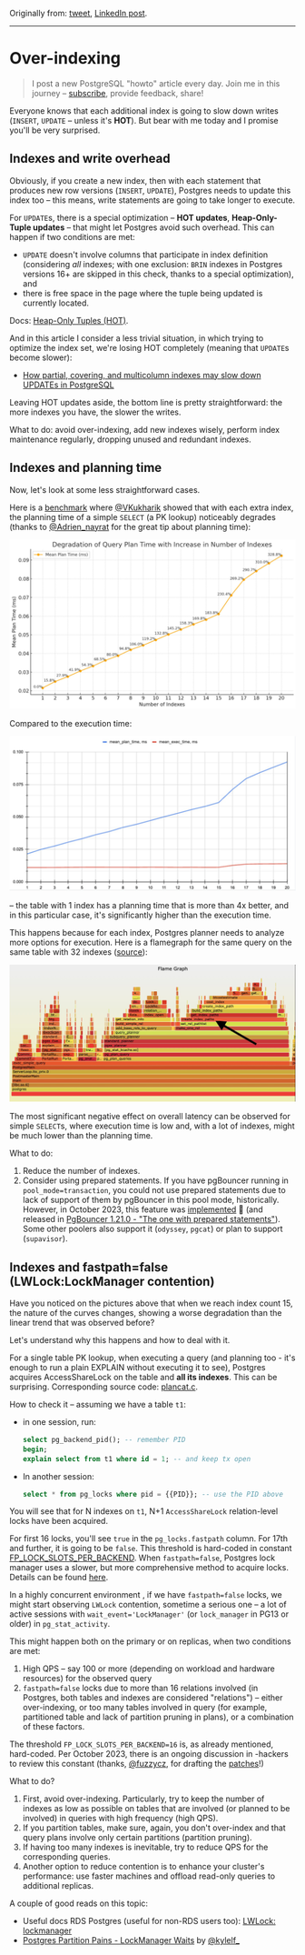 Originally from: [tweet](https://twitter.com/samokhvalov/status/1713101666629927112), [LinkedIn post](...).

---

# Over-indexing

> I post a new PostgreSQL "howto" article every day. Join me in this
> journey – [subscribe](https://twitter.com/samokhvalov/), provide feedback, share!

Everyone knows that each additional index is going to slow down writes (`INSERT`, `UPDATE` – unless it's **HOT**).
But bear with me today and I promise you'll be very surprised.

## Indexes and write overhead

Obviously, if you create a new index, then with each statement that produces new row versions (`INSERT`, `UPDATE`), Postgres needs to update this index too – this means, write statements are going to take longer to execute.

For `UPDATE`s, there is a special optimization – **HOT updates**, **Heap-Only-Tuple updates** – that might let Postgres
avoid such overhead. This can happen if two conditions are met:

- `UPDATE` doesn't involve columns that participate in index definition (considering *all* indexes; with one exclusion:
  `BRIN` indexes in Postgres versions 16+ are skipped in this check, thanks to a special optimization), and
- there is free space in the page where the tuple being updated is currently located.

Docs: [Heap-Only Tuples (HOT)](https://postgresql.org/docs/current/storage-hot.html).

And in this article I consider a less trivial situation, in which trying to optimize the index set, we're losing HOT
completely (meaning that `UPDATE`s become slower):

- [How partial, covering, and multicolumn indexes may slow down UPDATEs in PostgreSQL](https://postgres.ai/blog/20211029-how-partial-and-covering-indexes-affect-update-performance-in-postgresql)

Leaving HOT updates aside, the bottom line is pretty straightforward: the more indexes you have, the slower the writes.

What to do: avoid over-indexing, add new indexes wisely, perform index maintenance regularly, dropping unused and
redundant indexes.

## Indexes and planning time

Now, let's look at some less straightforward cases.

Here is a [benchmark](https://gitlab.com/postgres-ai/postgresql-consulting/tests-and-benchmarks/-/issues/41)
where [@VKukharik](https://twitter.com/VKukharik) showed that with each extra index, the planning
time of a simple `SELECT` (a PK lookup) noticeably degrades (thanks
to [@Adrien_nayrat](https://twitter.com/Adrien_nayrat) for the great tip about planning
time):

![Degradation of query plan time with increase in number of indexes](files/0018_degradation_with_indexes.png)

Compared to the execution time:

![Mean plan / execution time vs. # indexes](files/0018_plan_exec_time_vs_index.png)

– the table with 1 index has a planning time that is more than 4x better, and in this particular case, it's
significantly higher than the execution time.

This happens because for each index, Postgres planner needs to analyze more options for execution. Here
is a flamegraph for the same query on the same table with 32 indexes
([source](https://gitlab.com/postgres-ai/postgresql-consulting/tests-and-benchmarks/-/issues/41#note_1602558372)):

![Flame graph](files/0018_flame_graph.png)

The most significant negative effect on overall latency can be observed for simple `SELECT`s, where execution time is
low and, with a lot of indexes, might be much lower than the planning time.

What to do:

1. Reduce the number of indexes.
2. Consider using prepared statements. If you have pgBouncer running in `pool_mode=transaction`, you could not use
   prepared statements due to lack of support of them by pgBouncer in this pool mode, historically. However, in October
   2023, this feature was [implemented](https://github.com/pgbouncer/pgbouncer/pull/845) 🎉 (and released
   in [PgBouncer 1.21.0 - "The one with prepared statements"](https://github.com/pgbouncer/pgbouncer/releases/tag/pgbouncer_1_21_0)).
   Some other poolers also support it (`odyssey`, `pgcat`) or plan to support (`supavisor`).

## Indexes and fastpath=false (LWLock:LockManager contention)

Have you noticed on the pictures above that when we reach index count 15, the nature of the curves changes, showing a
worse degradation than the linear trend that was observed before?

Let's understand why this happens and how to deal with it.

For a single table PK lookup, when executing a query (and planning too - it's enough to run a plain EXPLAIN without
executing it to see), Postgres acquires AccessShareLock on the table and **all its indexes**. This can be surprising.
Corresponding source code:
[plancat.c](https://gitlab.com/postgres/postgres/blob/0002feb8209618e5a9e23e03fe4aa31bc4006f01/src/backend/optimizer/util/plancat.c#L200).

How to check it – assuming we have a table `t1`:

- in one session, run:
  ```sql
  select pg_backend_pid(); -- remember PID
  begin;
  explain select from t1 where id = 1; -- and keep tx open
  ```

- In another session:
  ```sql
  select * from pg_locks where pid = {{PID}}; -- use the PID above
  ```

You will see that for N indexes on `t1`, N+1 `AccessShareLock` relation-level locks have been acquired.

For first 16 locks, you'll see `true` in the `pg_locks.fastpath` column. For 17th and further, it is going to be
`false`. This threshold is hard-coded in constant
[FP_LOCK_SLOTS_PER_BACKEND](https://gitlab.com/postgres/postgres/blob/22655aa23132a0645fdcdce4b233a1fff0c0cf8f/src/include/storage/proc.h#L85).
When `fastpath=false`, Postgres lock manager uses a slower, but more comprehensive method to acquire locks. Details can
be found
[here](https://gitlab.com/postgres/postgres/blob/22655aa23132a0645fdcdce4b233a1fff0c0cf8f/src/backend/storage/lmgr/README#L70).

In a highly concurrent environment , if we have `fastpath=false` locks, we might start observing `LWLock` contention,
sometime a serious one – a lot of active sessions with `wait_event='LockManager'` (or `lock_manager` in PG13 or older)
in `pg_stat_activity`.

This might happen both on the primary or on replicas, when two conditions are met:

1. High QPS – say 100 or more (depending on workload and hardware resources) for the observed query
2. `fastpath=false` locks due to more than 16 relations involved (in Postgres, both tables and indexes are considered
   "relations") – either over-indexing, or too many tables involved in query (for example, partitioned table and lack of
   partition pruning in plans), or a combination of these factors.

The threshold `FP_LOCK_SLOTS_PER_BACKEND=16` is, as already mentioned, hard-coded. Per October 2023, there is an ongoing
discussion in -hackers to review this constant (thanks,
[@fuzzycz](https://twitter.com/fuzzycz), for drafting
the [patches](https://postgresql.org/message-id/flat/116ef01e-942a-22c1-a2af-35bf69c1b07b%40enterprisedb.com#b19340c248755be70b805404becd43ad)!)

What to do?

1. First, avoid over-indexing. Particularly, try to keep the number of indexes as low as possible on tables that are
   involved (or planned to be involved) in queries with high frequency (high QPS).
2. If you partition tables, make sure, again, you don't over-index and that query plans involve only certain
   partitions (partition pruning).
3. If having too many indexes is inevitable, try to reduce QPS for the corresponding queries.
4. Another option to reduce contention is to enhance your cluster's performance: use faster machines and offload
   read-only queries to additional replicas.

A couple of good reads on this topic:

- Useful docs RDS Postgres (useful for non-RDS users
  too): [LWLock: lockmanager](https://docs.aws.amazon.com/AmazonRDS/latest/UserGuide/wait-event.lw-lock-manager.html)
- [Postgres Partition Pains - LockManager Waits](https://kylehailey.com/post/postgres-partition-pains-lockmanager-waits)
  by [@kylelf_](https://twitter.com/kylelf_)

